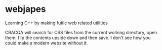 # webjapes
Learning C++ by making futile web related utilities

CRACQA will search for CSS files from the current working directory, open them, flip the contents upside down and then save. I don't see how you could make a modern website without it.
